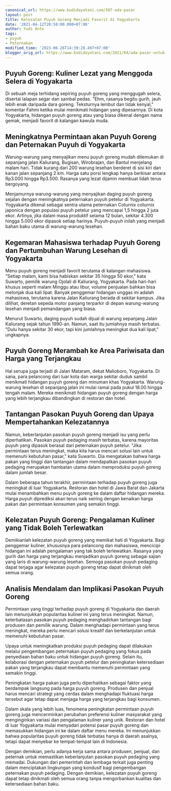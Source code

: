 ```yaml
---
canonical_url: https://www.budidayatani.com/507-ada-pasar
layout: post
title: Kelezatan Puyuh Goreng Menjadi Favorit di Yogyakarta
date: '2021-04-12T20:58:00.000+07:00'
author: Yudi Anto
tags:
- puyuh
- Peternakan
modified_time: '2023-06-26T14:39:20.497+07:00'
blogger_orig_url: https://www.budidayatani.com/2021/04/ada-pasar-untuk-puyuh-pedaging.html
---
```


<h2>Puyuh Goreng: Kuliner Lezat yang Menggoda Selera di Yogyakarta</h2><p>Di sebuah meja terhidang sepiring puyuh goreng yang menggugah selera, disertai lalapan segar dan sambal pedas. "Ehm, rasanya begitu gurih, jauh lebih enak daripada dara goreng. Teksturnya lembut dan tidak kenyal," komentar Fahmi ketika mulai menikmati hidangan yang dipesannya. Di kota Yogyakarta, hidangan puyuh goreng atau yang biasa dikenal dengan nama gemak, menjadi favorit di kalangan kawula muda.</p><h2>Meningkatnya Permintaan akan Puyuh Goreng dan Peternakan Puyuh di Yogyakarta</h2><p>Warung-warung yang menyajikan menu puyuh goreng mudah ditemukan di sepanjang jalan Kaliurang, Bugisan, Wirobrajan, dan Bantul menjelang malam hari. Tidak kurang dari 200 warung lesehan berderet di sisi kiri dan kanan jalan sepanjang 2 km. Harga satu porsi lengkap hanya berkisar antara Rp3.000 hingga Rp3.500. Rasanya yang lezat dijamin membuat lidah terus bergoyang.</p><p>Menjamurnya warung-warung yang menyajikan daging puyuh goreng sejalan dengan meningkatnya peternakan puyuh petelur di Yogyakarta. Yogyakarta dikenal sebagai sentra utama peternakan Coturnix coturnix japonica dengan populasi puyuh petelur yang mencapai 1,5 hingga 2 juta ekor. Artinya, jika dalam masa produktif selama 12 bulan, sekitar 4.300 hingga 5.000 ekor dipasok setiap harinya. Puyuh-puyuh inilah yang menjadi bahan baku utama di warung-warung lesehan.</p><h2>Kegemaran Mahasiswa terhadap Puyuh Goreng dan Pertumbuhan Warung Lesehan di Yogyakarta</h2><p>Menu puyuh goreng menjadi favorit terutama di kalangan mahasiswa. "Setiap malam, kami bisa habiskan sekitar 35 hingga 50 ekor," kata Suwarto, pemilik warung Ojolali di Kaliurang, Yogyakarta. Pada hari-hari khusus seperti malam Minggu atau libur, volume penjualan bahkan bisa melonjak dua kali lipat. Banyak penggemar hidangan unggas ini adalah mahasiswa, terutama karena Jalan Kaliurang berada di sekitar kampus. Jika dilihat, deretan sepeda motor panjang terparkir di depan warung-warung lesehan menjadi pemandangan yang biasa.</p><p>Menurut Suwarto, daging puyuh sudah dijual di warung sepanjang Jalan Kaliurang sejak tahun 1990-an. Namun, saat itu jumlahnya masih terbatas. "Dulu hanya sekitar 30 ekor, tapi kini jumlahnya meningkat dua kali lipat," ungkapnya.</p><h2>Puyuh Goreng Merambah ke Area Pariwisata dan Harga yang Terjangkau</h2><p>Hal serupa juga terjadi di Jalan Mataram, dekat Malioboro, Yogyakarta. Di sana, para pelancong dari luar kota dan warga sekitar duduk sambil menikmati hidangan puyuh goreng dan minuman khas Yogyakarta. Warung-warung lesehan di sepanjang jalan ini mulai ramai pada pukul 18.00 hingga tengah malam. Mereka menikmati hidangan puyuh goreng dengan harga yang lebih terjangkau dibandingkan di restoran dan hotel.</p><h2>Tantangan Pasokan Puyuh Goreng dan Upaya Mempertahankan Kelezatannya</h2><p>Namun, keberlanjutan pasokan puyuh goreng menjadi isu yang perlu diperhatikan. Pasokan puyuh pedaging masih terbatas, karena mayoritas puyuh yang dipasok berasal dari peternakan puyuh petelur. "Jika permintaan terus meningkat, maka kita harus mencari solusi lain untuk memenuhi kebutuhan pasar," kata Suwarto. Dia mengatakan bahwa harga pakan yang tinggi dan tantangan dalam mendapatkan pasokan puyuh pedaging merupakan hambatan utama dalam memproduksi puyuh goreng dalam jumlah besar.</p><p>Dalam beberapa tahun terakhir, permintaan terhadap puyuh goreng juga meningkat di luar Yogyakarta. Restoran dan hotel di Jawa Barat dan Jakarta mulai menambahkan menu puyuh goreng ke dalam daftar hidangan mereka. Harga puyuh diprediksi akan terus naik seiring dengan kenaikan harga pakan dan permintaan konsumen yang semakin tinggi.</p><h2>Kelezatan Puyuh Goreng: Pengalaman Kuliner yang Tidak Boleh Terlewatkan</h2><p>Demikianlah kelezatan puyuh goreng yang memikat hati di Yogyakarta. Bagi penggemar kuliner, khususnya para pelancong dan mahasiswa, mencicipi hidangan ini adalah pengalaman yang tak boleh terlewatkan. Rasanya yang gurih dan harga yang terjangkau menjadikan puyuh goreng sebagai sajian yang laris di warung-warung lesehan. Semoga pasokan puyuh pedaging dapat terjaga agar kelezatan puyuh goreng tetap dapat dinikmati oleh semua orang.</p><h2>Analisis Mendalam dan Implikasi Pasokan Puyuh Goreng</h2><p>Permintaan yang tinggi terhadap puyuh goreng di Yogyakarta dan daerah lain menunjukkan popularitas kuliner ini yang terus meningkat. Namun, keterbatasan pasokan puyuh pedaging menghadirkan tantangan bagi produsen dan pemilik warung. Dalam menghadapi permintaan yang terus meningkat, mereka perlu mencari solusi kreatif dan berkelanjutan untuk memenuhi kebutuhan pasar.</p><p>Upaya untuk meningkatkan produksi puyuh pedaging dapat dilakukan melalui pengembangan peternakan puyuh pedaging yang fokus pada penyediaan bahan baku untuk hidangan puyuh goreng. Selain itu, kolaborasi dengan peternakan puyuh petelur dan peningkatan ketersediaan pakan yang terjangkau dapat membantu memenuhi permintaan yang semakin tinggi.</p><p>Peningkatan harga pakan juga perlu diperhatikan sebagai faktor yang berdampak langsung pada harga puyuh goreng. Produsen dan penjual harus mencari strategi yang cerdas dalam menghadapi fluktuasi harga tersebut agar tetap dapat menjaga harga yang terjangkau bagi konsumen.</p><p>Dalam skala yang lebih luas, fenomena peningkatan permintaan puyuh goreng juga mencerminkan perubahan preferensi kuliner masyarakat yang menginginkan variasi dan pengalaman kuliner yang unik. Restoran dan hotel di luar Yogyakarta mulai menyadari potensi pasar puyuh goreng dan memasukkan hidangan ini ke dalam daftar menu mereka. Ini menunjukkan bahwa popularitas puyuh goreng tidak terbatas hanya di daerah asalnya, tetapi dapat menyebar ke tempat-tempat lain di Indonesia.</p><p>Dengan demikian, perlu adanya kerja sama antara produsen, penjual, dan peternak untuk memastikan keberlanjutan pasokan puyuh pedaging yang memadai. Dukungan dari pemerintah dan lembaga terkait juga penting dalam menciptakan lingkungan yang kondusif bagi pengembangan peternakan puyuh pedaging. Dengan demikian, kelezatan puyuh goreng dapat tetap dinikmati oleh semua orang tanpa mengorbankan kualitas dan ketersediaan bahan baku.</p>